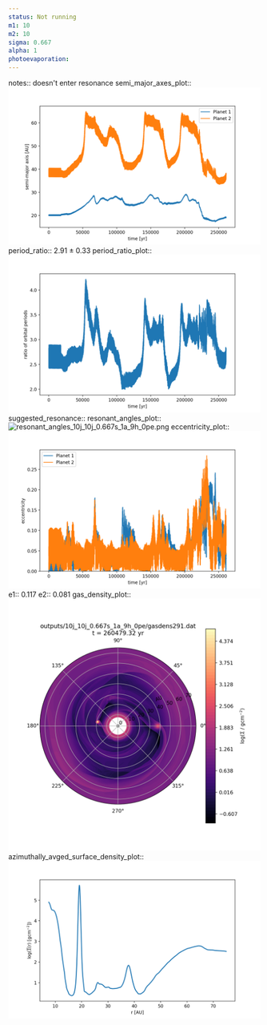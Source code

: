 ```yaml
---
status: Not running
m1: 10
m2: 10
sigma: 0.667
alpha: 1
photoevaporation: 
---
```


notes:: doesn't enter resonance
semi_major_axes_plot:: ![semi_major_axes_10j_10j_0.667s_1a_9h_0pe.png](plots/semi_major_axes/semi_major_axes_10j_10j_0.667s_1a_9h_0pe.png)
period_ratio:: 2.91 ± 0.33
period_ratio_plot:: ![period_ratio_10j_10j_0.667s_1a_9h_0pe.png](plots/period_ratio/period_ratio_10j_10j_0.667s_1a_9h_0pe.png)
suggested_resonance:: 
resonant_angles_plot:: ![resonant_angles_10j_10j_0.667s_1a_9h_0pe.png](plots/resonant_angles/resonant_angles_10j_10j_0.667s_1a_9h_0pe.png)
eccentricity_plot:: ![eccentricity_10j_10j_0.667s_1a_9h_0pe.png](plots/eccentricity/eccentricity_10j_10j_0.667s_1a_9h_0pe.png)
e1:: 0.117
e2:: 0.081
gas_density_plot:: ![gas_density_10j_10j_0.667s_1a_9h_0pe.png](plots/gas_density/gas_density_10j_10j_0.667s_1a_9h_0pe.png)
azimuthally_avged_surface_density_plot:: ![azimuthally_avged_surface_density_10j_10j_0.667s_1a_9h_0pe.png](plots/azimuthally_avged_surface_density/azimuthally_avged_surface_density_10j_10j_0.667s_1a_9h_0pe.png)
